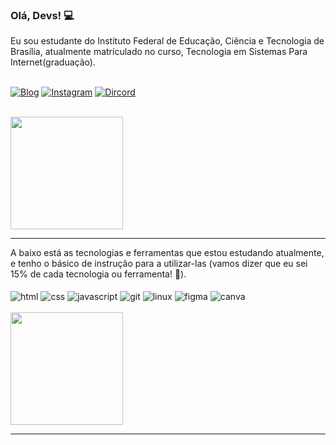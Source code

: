 ### Olá, Devs! 💻

Eu sou estudante do Instituto Federal de Educação, Ciência e Tecnologia de Brasília, atualmente matrículado no curso, Tecnologia em Sistemas Para Internet(graduação).<br>
<br>

[![Blog](https://img.shields.io/badge/website-000000?style=for-the-badge&logo=About.me&logoColor=white)](https://exectech.com)
[![Instagram](https://img.shields.io/badge/Instagram-E4405F?style=for-the-badge&logo=instagram&logoColor=white)](https://exectech.com)
[![Dircord](https://img.shields.io/badge/Discord-7289DA?style=for-the-badge&logo=discord&logoColor=white)](https://discord.com/channels/500062843706540032/500767570790449162)
<br>
<br>
<div>
  <img height="180em" src="https://github-readme-stats.vercel.app/api?username=ademar-costa&show_icons=true&theme=midnight-purple&include_all_commits=true&count_private=true"/>
</div>



<hr>
A baixo está as tecnologias e ferramentas que estou estudando atualmente, e tenho o básico de instrução para a utilizar-las
(vamos dizer que eu sei 15% de cada tecnologia ou ferramenta! 😬).<br>
<br>

<div style="diplay: inline_block">
  <img align="center" alt="html" src="https://img.shields.io/badge/HTML5-E34F26?style=for-the-badge&logo=html5&logoColor=white"/>
  <img align="center" alt="css" src="https://img.shields.io/badge/CSS3-1572B6?style=for-the-badge&logo=css3&logoColor=white"/>
  <img align="center" alt="javascript" src="https://img.shields.io/badge/JavaScript-F7DF1E?style=for-the-badge&logo=javascript&logoColor=black"/>
  <img align="center" alt="git" src="https://img.shields.io/badge/GIT-E44C30?style=for-the-badge&logo=git&logoColor=white"/>
  <img align="center" alt="linux" src="https://img.shields.io/badge/Ubuntu-E95420?style=for-the-badge&logo=ubuntu&logoColor=white"/>
  <img align="center" alt="figma" src="https://img.shields.io/badge/Figma-F24E1E?style=for-the-badge&logo=figma&logoColor=white"/>
  <img align="center" alt="canva" src="https://img.shields.io/badge/Canva-%2300C4CC.svg?&style=for-the-badge&logo=Canva&logoColor=white"/>
</div><br>
<div>
 <a href="https://github.com/ademar-costa">
 <img height="180em" src="https://github-readme-stats.vercel.app/api/top-langs/?username=ademar-costa&layout=compact&langs_count=7&theme=midnight-purple"/>
</div>
<hr>

